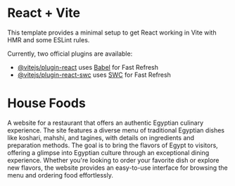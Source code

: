 # React + Vite

This template provides a minimal setup to get React working in Vite with HMR and some ESLint rules.

Currently, two official plugins are available:

- [@vitejs/plugin-react](https://github.com/vitejs/vite-plugin-react/blob/main/packages/plugin-react/README.md) uses [Babel](https://babeljs.io/) for Fast Refresh
- [@vitejs/plugin-react-swc](https://github.com/vitejs/vite-plugin-react-swc) uses [SWC](https://swc.rs/) for Fast Refresh
# House Foods
A website for a restaurant that offers an authentic Egyptian culinary experience. The site features a diverse menu of traditional Egyptian dishes like koshari, mahshi, and tagines, with details on ingredients and preparation methods. The goal is to bring the flavors of Egypt to visitors, offering a glimpse into Egyptian culture through an exceptional dining experience. Whether you're looking to order your favorite dish or explore new flavors, the website provides an easy-to-use interface for browsing the menu and ordering food effortlessly.
